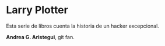 # Larry Plotter

Esta serie de libros cuenta la historia de un hacker excepcional.

**Andrea G. Aristegui**, git fan.
